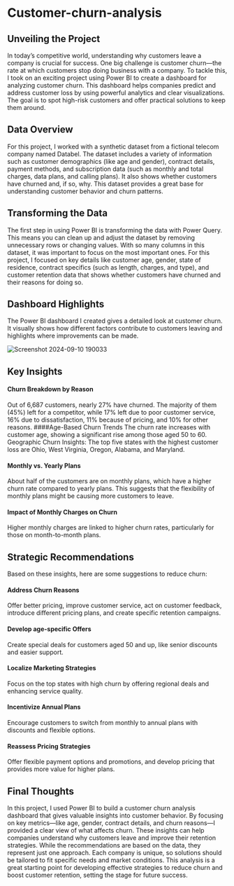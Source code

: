 # Customer-churn-analysis

## Unveiling the Project
In today’s competitive world, understanding why customers leave a company is crucial for success. One big challenge is customer churn—the rate at which customers stop doing business with a company. To tackle this, I took on an exciting project using Power BI to create a dashboard for analyzing customer churn. This dashboard helps companies predict and address customer loss by using powerful analytics and clear visualizations. The goal is to spot high-risk customers and offer practical solutions to keep them around.

## Data Overview
For this project, I worked with a synthetic dataset from a fictional telecom company named Databel. The dataset includes a variety of information such as customer demographics (like age and gender), contract details, payment methods, and subscription data (such as monthly and total charges, data plans, and calling plans). It also shows whether customers have churned and, if so, why. This dataset provides a great base for understanding customer behavior and churn patterns.

## Transforming the Data
The first step in using Power BI is transforming the data with Power Query. This means you can clean up and adjust the dataset by removing unnecessary rows or changing values. With so many columns in this dataset, it was important to focus on the most important ones. For this project, I focused on key details like customer age, gender, state of residence, contract specifics (such as length, charges, and type), and customer retention data that shows whether customers have churned and their reasons for doing so.

## Dashboard Highlights
The Power BI dashboard I created gives a detailed look at customer churn. It visually shows how different factors contribute to customers leaving and highlights where improvements can be made.

![Screenshot 2024-09-10 190033](https://github.com/user-attachments/assets/87ed3583-b737-474c-bea0-28d49a30f018)

## Key Insights
#### Churn Breakdown by Reason 
Out of 6,687 customers, nearly 27% have churned. The majority of them (45%) left for a competitor, while 17% left due to poor customer service, 16% due to dissatisfaction, 11% because of pricing, and 10% for other reasons.
####Age-Based Churn Trends 
The churn rate increases with customer age, showing a significant rise among those aged 50 to 60.
Geographic Churn Insights: The top five states with the highest customer loss are Ohio, West Virginia, Oregon, Alabama, and Maryland.
#### Monthly vs. Yearly Plans 
About half of the customers are on monthly plans, which have a higher churn rate compared to yearly plans. This suggests that the flexibility of monthly plans might be causing more customers to leave.
#### Impact of Monthly Charges on Churn 
Higher monthly charges are linked to higher churn rates, particularly for those on month-to-month plans.

## Strategic Recommendations
Based on these insights, here are some suggestions to reduce churn:
#### Address Churn Reasons 
Offer better pricing, improve customer service, act on customer feedback, introduce different pricing plans, and create specific retention campaigns.
#### Develop age-specific Offers 
Create special deals for customers aged 50 and up, like senior discounts and easier support.
#### Localize Marketing Strategies 
Focus on the top states with high churn by offering regional deals and enhancing service quality.
#### Incentivize Annual Plans
Encourage customers to switch from monthly to annual plans with discounts and flexible options.
#### Reassess Pricing Strategies 
Offer flexible payment options and promotions, and develop pricing that provides more value for higher plans.

## Final Thoughts
In this project, I used Power BI to build a customer churn analysis dashboard that gives valuable insights into customer behavior. By focusing on key metrics—like age, gender, contract details, and churn reasons—I provided a clear view of what affects churn. These insights can help companies understand why customers leave and improve their retention strategies. While the recommendations are based on the data, they represent just one approach. Each company is unique, so solutions should be tailored to fit specific needs and market conditions. This analysis is a great starting point for developing effective strategies to reduce churn and boost customer retention, setting the stage for future success.
